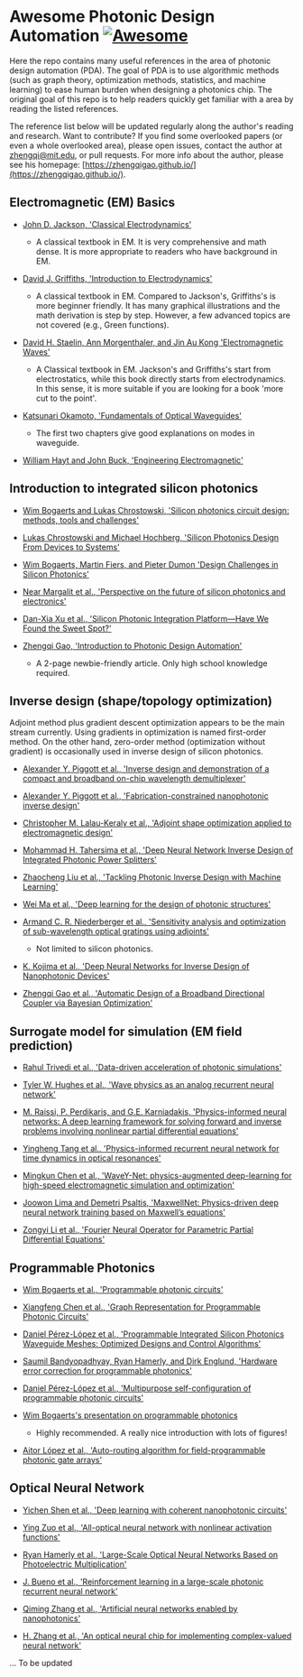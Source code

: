 # Awesome Photonic Design Automation [![Awesome](https://cdn.rawgit.com/sindresorhus/awesome/d7305f38d29fed78fa85652e3a63e154dd8e8829/media/badge.svg)](https://github.com/sindresorhus/awesome)

Here the repo contains many useful references in the area of photonic design automation (PDA). The goal of PDA is to use algorithmic methods (such as graph theory, optimization methods, statistics, and machine learning) to ease human burden when designing a photonics chip. The original goal of this repo is to help readers quickly get familiar with a area by reading the listed references.

The reference list below will be updated regularly along the author's reading and research. Want to contribute? If you find some overlooked papers (or even a whole overlooked area), please open issues, contact the author at [zhengqi@mit.edu](mailto:zhengqi@mit.edu), or pull requests. For more info about the author, please see his homepage: [https://zhengqigao.github.io/](https://zhengqigao.github.io/).

## Electromagnetic (EM) Basics

- [John D. Jackson, 'Classical Electrodynamics'](https://www.wiley.com/en-us/Classical+Electrodynamics%2C+3rd+Edition-p-9780471309321) 
    - A classical textbook in EM. It is very comprehensive and math dense. It is more appropriate to readers who have background in EM.

- [David J. Griffiths, 'Introduction to Electrodynamics'](https://www.cambridge.org/highereducation/books/introduction-to-electrodynamics/3AB220820DBB628E5A43D52C4B011ED4#overview)
    - A classical textbook in EM. Compared to Jackson's, Griffiths's is more beginner friendly. It has many graphical illustrations and the math derivation is step by step. However, a few advanced topics are not covered (e.g., Green functions).

- [David H. Staelin, Ann Morgenthaler, and Jin Au Kong 'Electromagnetic Waves'](https://www.pearson.com/us/higher-education/program/Staelin-Electromagnetic-Waves/PGM63919.html)
    - A Classical textbook in EM. Jackson's and Griffiths's start from electrostatics, while this book directly starts from electrodynamics. In this sense, it is more suitable if you are looking for a book 'more cut to the point'.

- [Katsunari Okamoto, 'Fundamentals of Optical Waveguides'](https://www.elsevier.com/books/fundamentals-of-optical-waveguides/okamoto/978-0-12-525096-2)

    - The first two chapters give good explanations on modes in waveguide. 

- [William Hayt and John Buck, 'Engineering Electromagnetic'](https://www.mheducation.com/highered/product/engineering-electromagnetics-hayt-buck/M9780078028151.html)



## Introduction to integrated silicon photonics


- [Wim Bogaerts and Lukas Chrostowski, 'Silicon photonics circuit design: methods, tools and challenges'](https://onlinelibrary.wiley.com/doi/full/10.1002/lpor.201700237)

- [Lukas Chrostowski and Michael Hochberg, 'Silicon Photonics Design From Devices to Systems'](https://www.cambridge.org/core/books/silicon-photonics-design/BF3CF13E8542BCE67FD2BBC7104ECEAB) 

- [Wim Bogaerts, Martin Fiers, and Pieter Dumon 'Design Challenges in Silicon Photonics'](https://ieeexplore.ieee.org/abstract/document/6691908)

- [Near Margalit et al., 'Perspective on the future of silicon photonics and electronics'](https://aip.scitation.org/doi/10.1063/5.0050117)

- [Dan-Xia Xu et al., 'Silicon Photonic Integration Platform—Have We Found the Sweet Spot?'](https://ieeexplore.ieee.org/document/6709757?arnumber=6709757)

- [Zhengqi Gao, 'Introduction to Photonic Design Automation'](https://zhengqigao.github.io/articles/Introduction_to_Photonic_Design_Automation.pdf)

    - A 2-page newbie-friendly article. Only high school knowledge required.

## Inverse design (shape/topology optimization)

Adjoint method plus gradient descent optimization appears to be the main stream currently. Using gradients in optimization is named first-order method. On the other hand, zero-order method (optimization without gradient) is occasionally used in inverse design of silicon photonics. 

- [Alexander Y. Piggott et al., 'Inverse design and demonstration of a compact and broadband on-chip wavelength demultiplexer'](https://www.nature.com/articles/nphoton.2015.69)

- [Alexander Y. Piggott et al., 'Fabrication-constrained nanophotonic inverse design'](https://www.nature.com/articles/s41598-017-01939-2)

- [Christopher M. Lalau-Keraly et al., 'Adjoint shape optimization applied to electromagnetic design'](https://opg.optica.org/oe/fulltext.cfm?uri=oe-21-18-21693&id=260994)

- [Mohammad H. Tahersima et al., 'Deep Neural Network Inverse Design of Integrated Photonic Power Splitters'](https://www.nature.com/articles/s41598-018-37952-2)

- [Zhaocheng Liu et al., 'Tackling Photonic Inverse Design with Machine Learning'](https://onlinelibrary.wiley.com/doi/full/10.1002/advs.202002923)

- [Wei Ma et al., 'Deep learning for the design of photonic structures'](https://www.nature.com/articles/s41566-020-0685-y)

- [Armand C. R. Niederberger et al., 'Sensitivity analysis and optimization of sub-wavelength optical gratings using adjoints'](https://opg.optica.org/oe/fulltext.cfm?uri=oe-22-11-12971&id=286390)

    - Not limited to silicon photonics.

- [K. Kojima et al., 'Deep Neural Networks for Inverse Design of Nanophotonic Devices'](https://ieeexplore.ieee.org/document/9316743)

- [Zhengqi Gao et al., 'Automatic Design of a Broadband Directional Coupler via Bayesian Optimization'](https://github.com/zhengqigao/BayesOpt-JLT2022)

## Surrogate model for simulation (EM field prediction)

- [Rahul Trivedi et al., 'Data-driven acceleration of photonic simulations'](https://www.nature.com/articles/s41598-019-56212-5)

- [Tyler W. Hughes et al., 'Wave physics as an analog recurrent neural network'](https://www.science.org/doi/10.1126/sciadv.aay6946)

- [M. Raissi, P. Perdikaris, and G.E. Karniadakis, 'Physics-informed neural networks: A deep learning framework for solving forward and inverse problems involving nonlinear partial differential equations'](https://www.sciencedirect.com/science/article/pii/S0021999118307125)

- [Yingheng Tang et al., 'Physics-informed recurrent neural network for time dynamics in optical resonances'](https://www.nature.com/articles/s43588-022-00215-2)

- [Mingkun Chen et al., 'WaveY-Net: physics-augmented deep-learning for high-speed electromagnetic simulation and optimization'](https://www.spiedigitallibrary.org/conference-proceedings-of-spie/12011/120110C/WaveY-Net--physics-augmented-deep-learning-for-high-speed/10.1117/12.2612418.full?SSO=1)

- [Joowon Lima and Demetri Psaltis, 'MaxwellNet: Physics-driven deep neural network training based on Maxwell’s equations'](https://aip.scitation.org/doi/10.1063/5.0071616)

- [Zongyi Li et al., 'Fourier Neural Operator for Parametric Partial Differential Equations'](https://arxiv.org/abs/2010.08895)

## Programmable Photonics 

 - [Wim Bogaerts et al., 'Programmable photonic circuits'](https://www.nature.com/articles/s41586-020-2764-0)

 - [Xiangfeng Chen et al., 'Graph Representation for Programmable Photonic Circuits'](https://ieeexplore.ieee.org/document/9056549)

- [Daniel Pérez-López et al., 'Programmable Integrated Silicon Photonics Waveguide Meshes: Optimized Designs and Control Algorithms'](https://ieeexplore.ieee.org/document/8873623)

- [Saumil Bandyopadhyay, Ryan Hamerly, and Dirk Englund, 'Hardware error correction for programmable photonics'](https://opg.optica.org/optica/fulltext.cfm?uri=optica-8-10-1247&id=459915)

- [Daniel Pérez-López et al., 'Multipurpose self-configuration of programmable photonic circuits'](https://www.nature.com/articles/s41467-020-19608-w)

- [Wim Bogaerts's presentation on programmable photonics](https://www.youtube.com/watch?v=CBhdLTTbYoM&t=2048s)

     - Highly recommended. A really nice introduction with lots of figures!

- [Aitor López et al., 'Auto-routing algorithm for field-programmable photonic gate arrays'](https://opg.optica.org/oe/fulltext.cfm?uri=oe-28-1-737&id=425613)

## Optical Neural Network

- [Yichen Shen et al., 'Deep learning with coherent nanophotonic circuits'](https://www.nature.com/articles/nphoton.2017.93?TB_iframe=true&width=921.6&height=921.6)

- [Ying Zuo et al., 'All-optical neural network with nonlinear activation functions'](https://opg.optica.org/optica/fulltext.cfm?uri=optica-6-9-1132&id=417261)

- [Ryan Hamerly et al., 'Large-Scale Optical Neural Networks Based on Photoelectric Multiplication'](https://journals.aps.org/prx/abstract/10.1103/PhysRevX.9.021032)

- [J. Bueno et al., 'Reinforcement learning in a large-scale photonic recurrent neural network'](https://opg.optica.org/optica/fulltext.cfm?uri=optica-5-6-756&id=392687)

- [Qiming Zhang et al., 'Artificial neural networks enabled by nanophotonics'](https://www.nature.com/articles/s41377-019-0151-0)

- [H. Zhang et al., 'An optical neural chip for implementing complex-valued neural network'](https://www.nature.com/articles/s41467-020-20719-7)


... To be updated